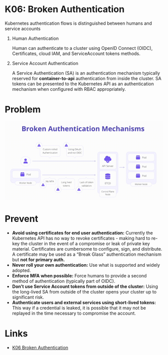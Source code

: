 # K06: Broken Authentication

Kubernetes authentication flows is distinguished between humans and service accounts

1. Human Authentication

    Human can authenticate to a cluster using OpenID Connect (OIDC), Certificates, cloud IAM, and ServiceAccount tokens methods.

1. Service Account Authentication

    A Service Authentication (SA) is an authentication mechanism typically reserved for **container-to-api** authentication from inside the cluster. SA tokens can be presented to the Kubernetes API as an authentication mechanism when configured with RBAC appropriately.

# Problem

![diagram](../assets/img/k06.png)

# Prevent

- **Avoid using certificates for end user authentication:** Currently the Kubernetes API has no way to revoke certificates - making hard to re-key the cluster in the event of a compromise or leak of private key material. Certificates are cumbersome to configure, sign, and distribute. A certificate may be used as a “Break Glass” authentication mechanism but **not for primary auth.**
- **Never roll your own authentication:** Use what is supported and widely adopted.
- **Enforce MFA when possible:**  Force humans to provide a second method of authentication (typically part of OIDC).
- **Don’t use Service Account tokens from outside of the cluster:** Using the long-lived SA from outside of the cluster opens your cluster up to significant risk.
- **Authenticate users and external services using short-lived tokens:** This way if a credential is leaked, it is possible that it may not be replayed in the time necessary to compromise the account.

# Links

- [K06 Broken Authentication](https://owasp.org/www-project-kubernetes-top-ten/2022/en/src/K06-broken-authentication)
